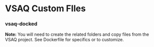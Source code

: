 # VSAQ Custom FIles
### vsaq-docked

**Note:** You will need to create the related folders and copy files from the VSAQ project. See Dockerfile for specifics or to customize.
